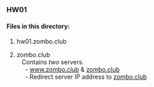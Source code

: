 ### HW01
  
  
#### Files in this directory:
  
1) hw01.zombo.club  
  
2) zombo.club  
&nbsp;&nbsp; Contains *two* servers.  
&nbsp;&nbsp;&nbsp;&nbsp; - www.zombo.club & [zombo.club](www.zombo.club)  
&nbsp;&nbsp;&nbsp;&nbsp; - Redirect server IP address to [zombo.club](www.zombo.club)
